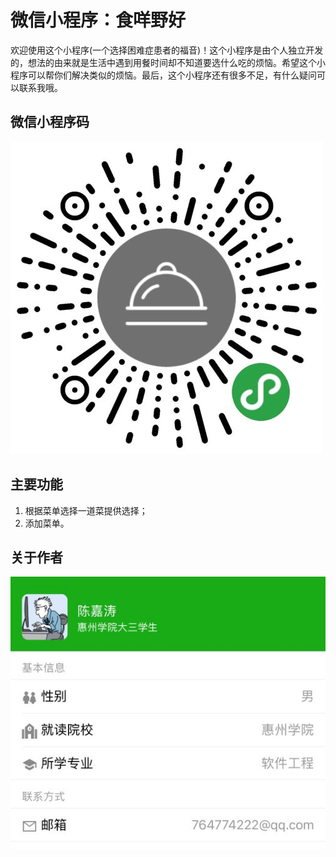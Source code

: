 # 微信小程序：食咩野好
  欢迎使用这个小程序(一个选择困难症患者的福音)！这个小程序是由个人独立开发的，想法的由来就是生活中遇到用餐时间却不知道要选什么吃的烦恼。希望这个小程序可以帮你们解决类似的烦恼。最后，这个小程序还有很多不足，有什么疑问可以联系我哦。
## 微信小程序码
![image](https://raw.githubusercontent.com/ChenchenJT/Image/master/%E9%A3%9F%E5%92%A9%E9%87%8E%E5%A5%BD.jpg)
## 主要功能
1. 根据菜单选择一道菜提供选择；  
2. 添加菜单。  
## 关于作者
![image](https://raw.githubusercontent.com/ChenchenJT/Image/master/me.jpg)
